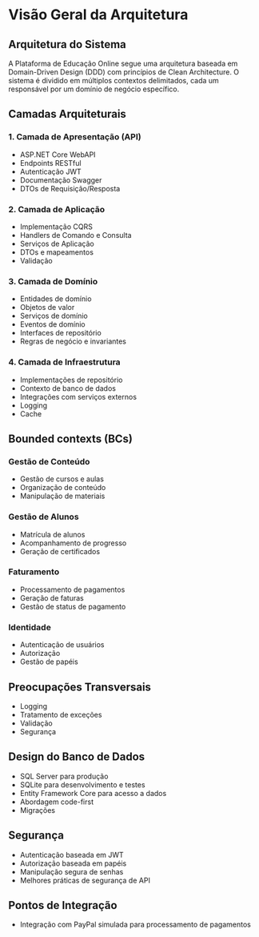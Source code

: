 # Visão Geral da Arquitetura

## Arquitetura do Sistema
A Plataforma de Educação Online segue uma arquitetura baseada em Domain-Driven Design (DDD) com princípios de Clean Architecture. O sistema é dividido em múltiplos contextos delimitados, cada um responsável por um domínio de negócio específico.

## Camadas Arquiteturais

### 1. Camada de Apresentação (API)
- ASP.NET Core WebAPI
- Endpoints RESTful
- Autenticação JWT
- Documentação Swagger
- DTOs de Requisição/Resposta

### 2. Camada de Aplicação
- Implementação CQRS
- Handlers de Comando e Consulta
- Serviços de Aplicação
- DTOs e mapeamentos
- Validação

### 3. Camada de Domínio
- Entidades de domínio
- Objetos de valor
- Serviços de domínio
- Eventos de domínio
- Interfaces de repositório
- Regras de negócio e invariantes

### 4. Camada de Infraestrutura
- Implementações de repositório
- Contexto de banco de dados
- Integrações com serviços externos
- Logging
- Cache

## Bounded contexts (BCs)

### Gestão de Conteúdo
- Gestão de cursos e aulas
- Organização de conteúdo
- Manipulação de materiais

### Gestão de Alunos
- Matrícula de alunos
- Acompanhamento de progresso
- Geração de certificados

### Faturamento
- Processamento de pagamentos
- Geração de faturas
- Gestão de status de pagamento

### Identidade
- Autenticação de usuários
- Autorização
- Gestão de papéis

## Preocupações Transversais
- Logging
- Tratamento de exceções
- Validação
- Segurança

## Design do Banco de Dados
- SQL Server para produção
- SQLite para desenvolvimento e testes
- Entity Framework Core para acesso a dados
- Abordagem code-first
- Migrações

## Segurança
- Autenticação baseada em JWT
- Autorização baseada em papéis
- Manipulação segura de senhas
- Melhores práticas de segurança de API

## Pontos de Integração
- Integração com PayPal simulada para processamento de pagamentos
